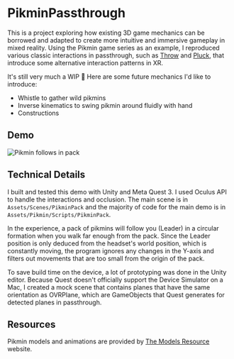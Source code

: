 # PikminPassthrough

This is a project exploring how existing 3D game mechanics can be borrowed and adapted to create more intuitive and immersive gameplay in mixed reality. Using the Pikmin game series as an example, I reproduced various classic interactions in passthrough, such as [Throw](https://www.pikminwiki.com/Throw) and [Pluck](https://www.pikminwiki.com/Pluck), that introduce some alternative interaction patterns in XR. 

It's still very much a WIP 🚧 Here are some future mechanics I'd like to introduce:

- Whistle to gather wild pikmins
- Inverse kinematics to swing pikmin around fluidly with hand
- Constructions 

## Demo

![Pikmin follows in pack](./Demo/pikmin-tube-multicolor.gif)

## Technical Details

I built and tested this demo with Unity and Meta Quest 3. I used Oculus API to handle the interactions and occlusion. The main scene is in `Assets/Scenes/PikminPack` and the majority of code for the main demo is in `Assets/Pikmin/Scripts/PikminPack`.

In the experience, a pack of pikmins will follow you (Leader) in a circular formation when you walk far enough from the pack. Since the Leader position is only deduced from the headset's world position, which is constantly moving, the program ignores any changes in the Y-axis and filters out movements that are too small from the origin of the pack. 

To save build time on the device, a lot of prototyping was done in the Unity editor. Because Quest doesn't officially support the Device Simulator on a Mac, I created a mock scene that contains planes that have the same orientation as OVRPlane, which are GameObjects that Quest generates for detected planes in passthrough. 

## Resources

Pikmin models and animations are provided by [The Models Resource](https://www.models-resource.com/3ds/photoswithpikmin/model/20053/) website.

